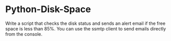 # Python-Disk-Space
Write a script that checks the disk status and sends an alert email if the free space is less than 85%. You can use the ssmtp client to send emails directly from the console.
